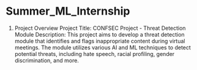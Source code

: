 # Summer_ML_Internship

1. Project Overview
Project Title: CONFSEC Project - Threat Detection Module
Description: This project aims to develop a threat detection module that identifies and flags inappropriate content during virtual meetings. The module utilizes various AI and ML techniques to detect potential threats, including hate speech, racial profiling, gender discrimination, and more.
